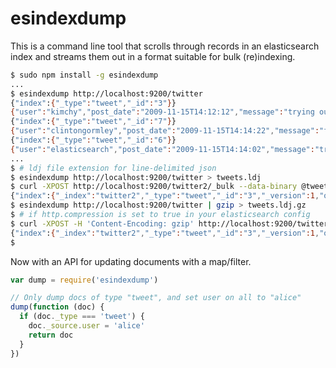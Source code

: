 # esindexdump

This is a command line tool that scrolls through records in an elasticsearch 
index and streams them out in a format suitable for bulk (re)indexing.

```sh
$ sudo npm install -g esindexdump
...
$ esindexdump http://localhost:9200/twitter
{"index":{"_type":"tweet","_id":"3"}}
{"user":"kimchy","post_date":"2009-11-15T14:12:12","message":"trying out Elastic Search"}
{"index":{"_type":"tweet","_id":"7"}}
{"user":"clintongormley","post_date":"2009-11-15T14:14:22","message":"fun!"}
{"index":{"_type":"tweet","_id":"6"}}
{"user":"elasticsearch","post_date":"2009-11-15T14:14:02","message":"try me out"}
...
$ # ldj file extension for line-delimited json
$ esindexdump http://localhost:9200/twitter > tweets.ldj
$ curl -XPOST http://localhost:9200/twitter2/_bulk --data-binary @tweets.ldj
{"index":{"_index":"twitter2","_type":"tweet","_id":"3","_version":1,"ok":true}},{"index":...
$ esindexdump http://localhost:9200/twitter | gzip > tweets.ldj.gz
$ # if http.compression is set to true in your elasticsearch config
$ curl -XPOST -H 'Content-Encoding: gzip' http://localhost:9200/twitter2/_bulk --data-binary @tweets.ldj.gz
{"index":{"_index":"twitter2","_type":"tweet","_id":"3","_version":1,"ok":true}},{"index":...
$ 
```

Now with an API for updating documents with a map/filter.

```js
var dump = require('esindexdump')

// Only dump docs of type "tweet", and set user on all to "alice"
dump(function (doc) {
  if (doc._type === 'tweet') {
    doc._source.user = 'alice'
    return doc
  }
})
```
